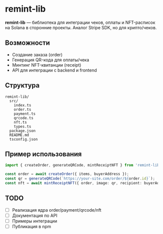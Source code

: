 # remint-lib

**remint-lib** — библиотека для интеграции чеков, оплаты и NFT-расписок на Solana в сторонние проекты. Аналог Stripe SDK, но для крипто/чеков.

## Возможности
- Создание заказа (order)
- Генерация QR-кода для оплаты/чека
- Минтинг NFT-квитанции (receipt)
- API для интеграции с backend и frontend

## Структура
```
remint-lib/
  src/
    index.ts
    order.ts
    payment.ts
    qrcode.ts
    nft.ts
    types.ts
  package.json
  README.md
  tsconfig.json
```

## Пример использования
```ts
import { createOrder, generateQRCode, mintReceiptNFT } from 'remint-lib';

const order = await createOrder({ items, buyerAddress });
const qr = generateQRCode(`https://your-site.com/order/${order.id}`);
const nft = await mintReceiptNFT({ order, image: qr, recipient: buyerAddress });
```

## TODO
- [ ] Реализация ядра order/payment/qrcode/nft
- [ ] Документация по API
- [ ] Примеры интеграции
- [ ] Публикация в npm 